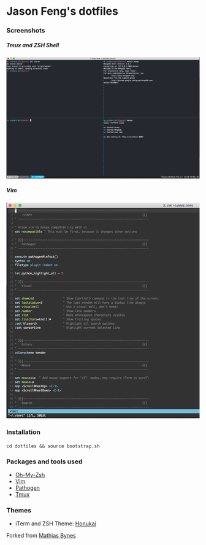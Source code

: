 # Jason Feng's dotfiles

### Screenshots

##### Tmux and ZSH Shell

![img](screenshots/tmux.png)

##### Vim

![img](screenshots/vim.png)


### Installation

`cd dotfiles && source bootstrap.sh`

### Packages and tools used

* [Oh-My-Zsh](https://github.com/robbyrussell/oh-my-zsh)
* [Vim](vim.org)
* [Pathogen](https://github.com/tpope/vim-pathogen)
* [Tmux](https://tmux.github.io/)

### Themes

* iTerm and ZSH Theme: [Honukai](https://github.com/oskarkrawczyk/honukai-iterm-zsh)

Forked from [Mathias Bynes](https://github.com/mathiasbynens/dotfiles)

